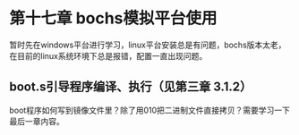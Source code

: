 # 第十七章 bochs模拟平台使用

暂时先在windows平台进行学习，linux平台安装总是有问题，bochs版本太老，在目前的linux系统环境下总是报错，配置一直出现问题。  


## boot.s引导程序编译、执行（见第三章 3.1.2）
boot程序如何写到镜像文件里？除了用010把二进制文件直接拷贝？需要学习一下最后一章内容。


